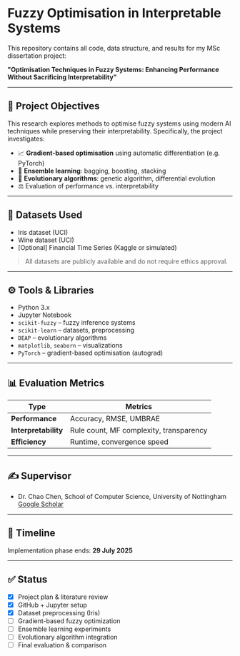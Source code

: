 # Fuzzy Optimisation in Interpretable Systems

This repository contains all code, data structure, and results for my MSc dissertation project:

**"Optimisation Techniques in Fuzzy Systems: Enhancing Performance Without Sacrificing Interpretability"**

---

## 📌 Project Objectives

This research explores methods to optimise fuzzy systems using modern AI techniques while preserving their interpretability. Specifically, the project investigates:

- 📈 **Gradient-based optimisation** using automatic differentiation (e.g. PyTorch)
- 🧠 **Ensemble learning**: bagging, boosting, stacking
- 🧬 **Evolutionary algorithms**: genetic algorithm, differential evolution
- ⚖️ Evaluation of performance vs. interpretability

---

## 🧪 Datasets Used

- Iris dataset (UCI)
- Wine dataset (UCI)
- [Optional] Financial Time Series (Kaggle or simulated)

> All datasets are publicly available and do not require ethics approval.

---

## ⚙️ Tools & Libraries

- Python 3.x
- Jupyter Notebook
- `scikit-fuzzy` – fuzzy inference systems
- `scikit-learn` – datasets, preprocessing
- `DEAP` – evolutionary algorithms
- `matplotlib`, `seaborn` – visualizations
- `PyTorch` – gradient-based optimisation (autograd)

---

## 📊 Evaluation Metrics

| Type            | Metrics                        |
|-----------------|--------------------------------|
| **Performance** | Accuracy, RMSE, UMBRAE         |
| **Interpretability** | Rule count, MF complexity, transparency |
| **Efficiency**  | Runtime, convergence speed     |

---

## ✍️ Supervisor

- Dr. Chao Chen, School of Computer Science, University of Nottingham  
  [Google Scholar](https://scholar.google.com/citations?user=6Q1iFe0AAAAJ&hl=en)

---

## 📅 Timeline

Implementation phase ends: **29 July 2025**

---

## ✅ Status

- [x] Project plan & literature review
- [x] GitHub + Jupyter setup
- [x] Dataset preprocessing (Iris)
- [ ] Gradient-based fuzzy optimization
- [ ] Ensemble learning experiments
- [ ] Evolutionary algorithm integration
- [ ] Final evaluation & comparison

